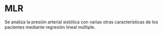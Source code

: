 # MLR

Se analiza la presión arterial sistólica con varias otras características de los pacientes mediante regresión lineal múltiple.
